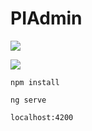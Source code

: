 # PIAdmin

![](https://raw.githubusercontent.com/treesflower/dustAdmin/master/admin.png)

![](https://raw.githubusercontent.com/treesflower/dustAdmin/master/admin-dark.png)


```
npm install

ng serve 

localhost:4200
```